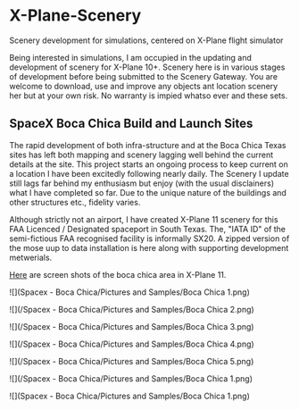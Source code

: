 # X-Plane-Scenery
Scenery development for simulations, centered on X-Plane flight simulator
 
Being interested in simulations, I am occupied in the updating and development of scenery for X-Plane 10+. Scenery here is in various stages of development before being submitted to the Scenery Gateway. You are welcome to download, use and improve any objects ant location scenery her but at your own risk. No warranty is impied whatso ever and these sets.

## SpaceX Boca Chica Build and Launch Sites
The rapid development of both infra-structure and at the Boca Chica Texas sites has left both mapping and scenery lagging well behind the current details at the site. This project starts an ongoing process to keep current on a location I have been excitedly following nearly daily. The Scenery I update still lags far behind my enthusiasm but enjoy (with the usual disclainers) what I have completed so far. Due to the unique nature of the buildings and other structures etc., fidelity varies.

Although strictly not an airport, I have created X-Plane 11 scenery for this FAA Licenced / Designated spaceport in South Texas. The, "IATA ID" of the semi-fictious FAA recognised  facility is informally SX20. A zipped version of the mose uup to data installation is here along with supporting development metwerials.

[Here](https://github.com/medmatix/X-Plane-Scenery/blob/Spacex-Boca-Chica-area/Spacex%20-%20Boca%20Chica/Pictures%20and%20Samples/Spacex%20X-Plane%20Boca%20Chica%20Scenery.pdf) are screen shots of the boca chica area in X-Plane 11.

![](Spacex - Boca Chica/Pictures and Samples/Boca Chica 1.png)
  
![](/Spacex - Boca Chica/Pictures and Samples/Boca Chica 2.png)
  
![](/Spacex - Boca Chica/Pictures and Samples/Boca Chica 3.png)
  
![](/Spacex - Boca Chica/Pictures and Samples/Boca Chica 4.png)
  
![](/Spacex - Boca Chica/Pictures and Samples/Boca Chica 5.png)
  
![](/Spacex - Boca Chica/Pictures and Samples/Boca Chica 1.png)
  
![](Spacex - Boca Chica/Pictures and Samples/Boca Chica 1.png)
  

